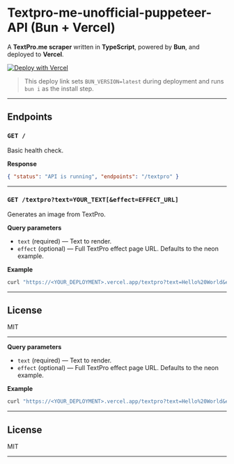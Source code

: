 # Textpro-me-unofficial-puppeteer-API (Bun + Vercel)

A **TextPro.me scraper** written in **TypeScript**, powered by **Bun**, and deployed to **Vercel**.

[![Deploy with Vercel](https://vercel.com/button)](https://vercel.com/new/clone?repository-url=https://github.com/yourusername/textpro-me-scraper&env=BUN_VERSION=latest&build-command=bun%20i)

> This deploy link sets `BUN_VERSION=latest` during deployment and runs `bun i` as the install step.

---

## Endpoints

### `GET /`

Basic health check.

**Response**

```json
{ "status": "API is running", "endpoints": "/textpro" }
```

---

### `GET /textpro?text=YOUR_TEXT[&effect=EFFECT_URL]`

Generates an image from TextPro.

**Query parameters**

* `text` (required) — Text to render.
* `effect` (optional) — Full TextPro effect page URL. Defaults to the neon example.

**Example**

```bash
curl "https://<YOUR_DEPLOYMENT>.vercel.app/textpro?text=Hello%20World&effect=https://textpro.me/neon-light-text-effect-online-882.html"
```

---

## License

MIT

---

**Query parameters**

* `text` (required) — Text to render.
* `effect` (optional) — Full TextPro effect page URL. Defaults to the neon example.

**Example**

```bash
curl "https://<YOUR_DEPLOYMENT>.vercel.app/textpro?text=Hello%20World&effect=https://textpro.me/neon-light-text-effect-online-882.html"
```

---

## License

MIT

---
